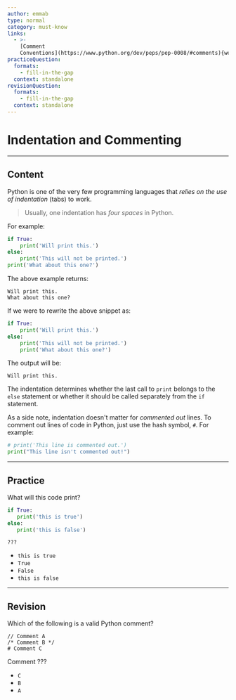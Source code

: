 ```yaml
---
author: emmab
type: normal
category: must-know
links:
  - >-
    [Comment
    Conventions](https://www.python.org/dev/peps/pep-0008/#comments){website}
practiceQuestion:
  formats:
    - fill-in-the-gap
  context: standalone
revisionQuestion:
  formats:
    - fill-in-the-gap
  context: standalone
---
```


# Indentation and Commenting


---

## Content

Python is one of the very few programming languages that *relies on the use of indentation* (tabs) to work.

> Usually, one indentation has *four spaces* in Python.

For example:

```python
if True:
    print('Will print this.')
else:
    print('This will not be printed.')
print('What about this one?')
```

The above example returns:

```plain-text
Will print this.
What about this one?
```

If we were to rewrite the above snippet as:

```python
if True:
    print('Will print this.')
else:
    print('This will not be printed.')
    print('What about this one?')
```

The output will be:

```plain-text
Will print this.
```

The indentation determines whether the last call to `print` belongs to the `else` statement or whether it should be called separately from the `if` statement.

As a side note, indentation doesn't matter for *commented out* lines. To comment out lines of code in Python, just use the hash symbol, `#`. For example:

```python
# print('This line is commented out.')
print("This line isn't commented out!")
```


---

## Practice

What will this code print?

```python
if True:
   print('this is true')
else:
   print('this is false')
```

```plain-text
???
```

- `this is true`
- `True`
- `False`
- `this is false`


---

## Revision

Which of the following is a valid Python comment?

```plain-text
// Comment A
/* Comment B */
# Comment C
```

Comment ???

- `C`
- `B`
- `A`
 
